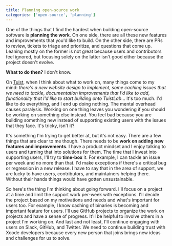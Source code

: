 ```yaml
---
title: Planning open-source work
categories: ['open-source', 'planning']
---
```


One of the things that I find the hardest when building open-source software is **planning the work**.
On one side,
there are all these new features and improvements that you'd like to build.
On the other side,
there are PRs to review, tickets to triage and prioritize, and questions that come up.
Leaning mostly on the former is not great because users and contributors feel ignored,
but focusing solely on the latter isn't good either because the project doesn't evolve.

**What to do then?**
I don't know.

On [Tuist](https://tuist.io),
when I think about what to work on,
many things come to my mind:
_there's a new website design to implement_,
_some caching issues that we need to tackle_,
_documentation improvements that I'd like to add_,
_functionality that I'd like to start building onto TuistLab_...
It's too much.
I'd like to do everything,
and I end up doing nothing.
The mental overhead causes paralysis.
Working on one thing leaves you wondering if you should be working on something else instead.
You feel bad because you are building something new instead of supporting existing users with the issues that they face.
It's tricky,
isn't it?

It's something I'm trying to get better at,
but it's not easy.
There are a few things that are clear to me though.
There needs to be **work on adding new features and improvements**.
I have a product mindset and I enjoy talking to users and turning that into solutions for them.
The time that I invest into supporting users,
I'll try to **time-box** it.
For example,
I can tackle an issue per week and no more than that.
I'd make exceptions if there's a critical bug or regression in a new release.
I have to say that in the area of support,
we are lucky to have users, contributors, and maintainers helping there.
Without their hands things would have gotten unsustainable.

So here's the thing I'm thinking about going forward.
I'll focus on a project at a time and limit the support work per-week with exceptions.
I'll decide the project based on my motivations and needs and what's important for users too.
For example,
I know caching of binaries is becoming and important feature for users.
I'll use GitHub projects to organize the work on projects and have a sense of progress.
It'll be helpful to involve others in a project I'm working on.
And last and not least,
I'll continue engaging with users on Slack, GitHub, and Twitter.
We need to continue building trust with Xcode developers because every new person that joins brings new ideas and challenges for us to solve.
